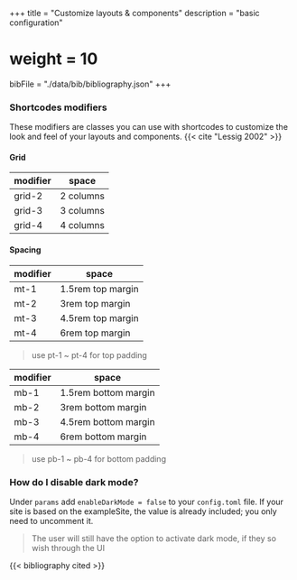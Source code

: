 +++
title = "Customize layouts & components"
description = "basic configuration"
# weight = 10

bibFile = "./data/bib/bibliography.json"
+++

### Shortcodes modifiers

These modifiers are classes you can use with shortcodes to customize the look and feel of your layouts and components. {{< cite "Lessig 2002" >}}

#### Grid
|  modifier |  space    |
| --- | --- |
| grid-2 | 2 columns |
| grid-3 | 3 columns |
| grid-4 | 4 columns |

#### Spacing
|  modifier |  space    |
| ---| --- |
| mt-1 | 1.5rem top margin |
| mt-2 | 3rem top margin |
| mt-3 | 4.5rem top margin |
| mt-4 | 6rem top margin |

> use pt-1 ~ pt-4 for top padding

|  modifier |  space    |
|---| --- |
| mb-1 | 1.5rem bottom margin |
| mb-2 | 3rem bottom margin |
| mb-3 | 4.5rem bottom margin |
| mb-4 | 6rem bottom margin |

> use pb-1 ~ pb-4 for bottom padding

### How do I disable dark mode?

Under `params` add `enableDarkMode = false` to your `config.toml` file. If your site is based on the exampleSite, the value is already included; you only need to uncomment it.

> The user will still have the option to activate dark mode, if they so wish through the UI

{{< bibliography cited >}}